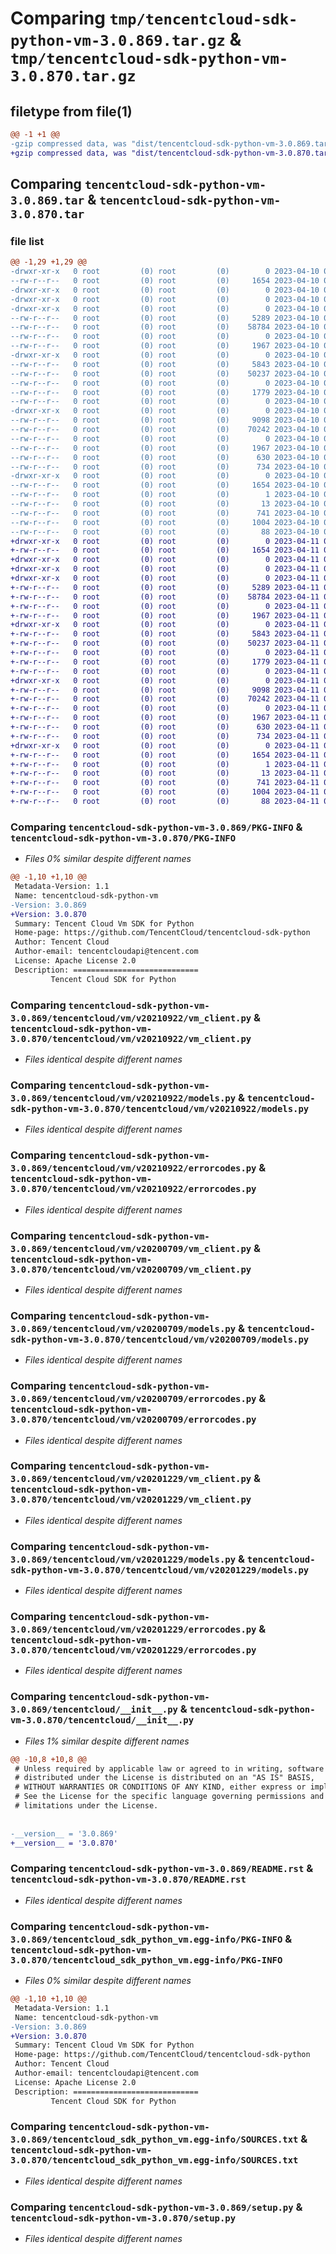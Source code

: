 # Comparing `tmp/tencentcloud-sdk-python-vm-3.0.869.tar.gz` & `tmp/tencentcloud-sdk-python-vm-3.0.870.tar.gz`

## filetype from file(1)

```diff
@@ -1 +1 @@
-gzip compressed data, was "dist/tencentcloud-sdk-python-vm-3.0.869.tar", last modified: Mon Apr 10 03:18:04 2023, max compression
+gzip compressed data, was "dist/tencentcloud-sdk-python-vm-3.0.870.tar", last modified: Tue Apr 11 04:03:28 2023, max compression
```

## Comparing `tencentcloud-sdk-python-vm-3.0.869.tar` & `tencentcloud-sdk-python-vm-3.0.870.tar`

### file list

```diff
@@ -1,29 +1,29 @@
-drwxr-xr-x   0 root         (0) root         (0)        0 2023-04-10 03:18:04.000000 tencentcloud-sdk-python-vm-3.0.869/
--rw-r--r--   0 root         (0) root         (0)     1654 2023-04-10 03:18:04.000000 tencentcloud-sdk-python-vm-3.0.869/PKG-INFO
-drwxr-xr-x   0 root         (0) root         (0)        0 2023-04-10 03:18:04.000000 tencentcloud-sdk-python-vm-3.0.869/tencentcloud/
-drwxr-xr-x   0 root         (0) root         (0)        0 2023-04-10 03:18:04.000000 tencentcloud-sdk-python-vm-3.0.869/tencentcloud/vm/
-drwxr-xr-x   0 root         (0) root         (0)        0 2023-04-10 03:18:04.000000 tencentcloud-sdk-python-vm-3.0.869/tencentcloud/vm/v20210922/
--rw-r--r--   0 root         (0) root         (0)     5289 2023-04-10 03:18:04.000000 tencentcloud-sdk-python-vm-3.0.869/tencentcloud/vm/v20210922/vm_client.py
--rw-r--r--   0 root         (0) root         (0)    58784 2023-04-10 03:18:04.000000 tencentcloud-sdk-python-vm-3.0.869/tencentcloud/vm/v20210922/models.py
--rw-r--r--   0 root         (0) root         (0)        0 2023-04-10 03:18:04.000000 tencentcloud-sdk-python-vm-3.0.869/tencentcloud/vm/v20210922/__init__.py
--rw-r--r--   0 root         (0) root         (0)     1967 2023-04-10 03:18:04.000000 tencentcloud-sdk-python-vm-3.0.869/tencentcloud/vm/v20210922/errorcodes.py
-drwxr-xr-x   0 root         (0) root         (0)        0 2023-04-10 03:18:04.000000 tencentcloud-sdk-python-vm-3.0.869/tencentcloud/vm/v20200709/
--rw-r--r--   0 root         (0) root         (0)     5843 2023-04-10 03:18:04.000000 tencentcloud-sdk-python-vm-3.0.869/tencentcloud/vm/v20200709/vm_client.py
--rw-r--r--   0 root         (0) root         (0)    50237 2023-04-10 03:18:04.000000 tencentcloud-sdk-python-vm-3.0.869/tencentcloud/vm/v20200709/models.py
--rw-r--r--   0 root         (0) root         (0)        0 2023-04-10 03:18:04.000000 tencentcloud-sdk-python-vm-3.0.869/tencentcloud/vm/v20200709/__init__.py
--rw-r--r--   0 root         (0) root         (0)     1779 2023-04-10 03:18:04.000000 tencentcloud-sdk-python-vm-3.0.869/tencentcloud/vm/v20200709/errorcodes.py
--rw-r--r--   0 root         (0) root         (0)        0 2023-04-10 03:18:04.000000 tencentcloud-sdk-python-vm-3.0.869/tencentcloud/vm/__init__.py
-drwxr-xr-x   0 root         (0) root         (0)        0 2023-04-10 03:18:04.000000 tencentcloud-sdk-python-vm-3.0.869/tencentcloud/vm/v20201229/
--rw-r--r--   0 root         (0) root         (0)     9098 2023-04-10 03:18:04.000000 tencentcloud-sdk-python-vm-3.0.869/tencentcloud/vm/v20201229/vm_client.py
--rw-r--r--   0 root         (0) root         (0)    70242 2023-04-10 03:18:04.000000 tencentcloud-sdk-python-vm-3.0.869/tencentcloud/vm/v20201229/models.py
--rw-r--r--   0 root         (0) root         (0)        0 2023-04-10 03:18:04.000000 tencentcloud-sdk-python-vm-3.0.869/tencentcloud/vm/v20201229/__init__.py
--rw-r--r--   0 root         (0) root         (0)     1967 2023-04-10 03:18:04.000000 tencentcloud-sdk-python-vm-3.0.869/tencentcloud/vm/v20201229/errorcodes.py
--rw-r--r--   0 root         (0) root         (0)      630 2023-04-10 03:18:04.000000 tencentcloud-sdk-python-vm-3.0.869/tencentcloud/__init__.py
--rw-r--r--   0 root         (0) root         (0)      734 2023-04-10 03:18:04.000000 tencentcloud-sdk-python-vm-3.0.869/README.rst
-drwxr-xr-x   0 root         (0) root         (0)        0 2023-04-10 03:18:04.000000 tencentcloud-sdk-python-vm-3.0.869/tencentcloud_sdk_python_vm.egg-info/
--rw-r--r--   0 root         (0) root         (0)     1654 2023-04-10 03:18:04.000000 tencentcloud-sdk-python-vm-3.0.869/tencentcloud_sdk_python_vm.egg-info/PKG-INFO
--rw-r--r--   0 root         (0) root         (0)        1 2023-04-10 03:18:04.000000 tencentcloud-sdk-python-vm-3.0.869/tencentcloud_sdk_python_vm.egg-info/dependency_links.txt
--rw-r--r--   0 root         (0) root         (0)       13 2023-04-10 03:18:04.000000 tencentcloud-sdk-python-vm-3.0.869/tencentcloud_sdk_python_vm.egg-info/top_level.txt
--rw-r--r--   0 root         (0) root         (0)      741 2023-04-10 03:18:04.000000 tencentcloud-sdk-python-vm-3.0.869/tencentcloud_sdk_python_vm.egg-info/SOURCES.txt
--rw-r--r--   0 root         (0) root         (0)     1004 2023-04-10 03:18:04.000000 tencentcloud-sdk-python-vm-3.0.869/setup.py
--rw-r--r--   0 root         (0) root         (0)       88 2023-04-10 03:18:04.000000 tencentcloud-sdk-python-vm-3.0.869/setup.cfg
+drwxr-xr-x   0 root         (0) root         (0)        0 2023-04-11 04:03:28.000000 tencentcloud-sdk-python-vm-3.0.870/
+-rw-r--r--   0 root         (0) root         (0)     1654 2023-04-11 04:03:28.000000 tencentcloud-sdk-python-vm-3.0.870/PKG-INFO
+drwxr-xr-x   0 root         (0) root         (0)        0 2023-04-11 04:03:28.000000 tencentcloud-sdk-python-vm-3.0.870/tencentcloud/
+drwxr-xr-x   0 root         (0) root         (0)        0 2023-04-11 04:03:28.000000 tencentcloud-sdk-python-vm-3.0.870/tencentcloud/vm/
+drwxr-xr-x   0 root         (0) root         (0)        0 2023-04-11 04:03:28.000000 tencentcloud-sdk-python-vm-3.0.870/tencentcloud/vm/v20210922/
+-rw-r--r--   0 root         (0) root         (0)     5289 2023-04-11 04:03:27.000000 tencentcloud-sdk-python-vm-3.0.870/tencentcloud/vm/v20210922/vm_client.py
+-rw-r--r--   0 root         (0) root         (0)    58784 2023-04-11 04:03:27.000000 tencentcloud-sdk-python-vm-3.0.870/tencentcloud/vm/v20210922/models.py
+-rw-r--r--   0 root         (0) root         (0)        0 2023-04-11 04:03:27.000000 tencentcloud-sdk-python-vm-3.0.870/tencentcloud/vm/v20210922/__init__.py
+-rw-r--r--   0 root         (0) root         (0)     1967 2023-04-11 04:03:27.000000 tencentcloud-sdk-python-vm-3.0.870/tencentcloud/vm/v20210922/errorcodes.py
+drwxr-xr-x   0 root         (0) root         (0)        0 2023-04-11 04:03:28.000000 tencentcloud-sdk-python-vm-3.0.870/tencentcloud/vm/v20200709/
+-rw-r--r--   0 root         (0) root         (0)     5843 2023-04-11 04:03:27.000000 tencentcloud-sdk-python-vm-3.0.870/tencentcloud/vm/v20200709/vm_client.py
+-rw-r--r--   0 root         (0) root         (0)    50237 2023-04-11 04:03:27.000000 tencentcloud-sdk-python-vm-3.0.870/tencentcloud/vm/v20200709/models.py
+-rw-r--r--   0 root         (0) root         (0)        0 2023-04-11 04:03:27.000000 tencentcloud-sdk-python-vm-3.0.870/tencentcloud/vm/v20200709/__init__.py
+-rw-r--r--   0 root         (0) root         (0)     1779 2023-04-11 04:03:27.000000 tencentcloud-sdk-python-vm-3.0.870/tencentcloud/vm/v20200709/errorcodes.py
+-rw-r--r--   0 root         (0) root         (0)        0 2023-04-11 04:03:27.000000 tencentcloud-sdk-python-vm-3.0.870/tencentcloud/vm/__init__.py
+drwxr-xr-x   0 root         (0) root         (0)        0 2023-04-11 04:03:28.000000 tencentcloud-sdk-python-vm-3.0.870/tencentcloud/vm/v20201229/
+-rw-r--r--   0 root         (0) root         (0)     9098 2023-04-11 04:03:27.000000 tencentcloud-sdk-python-vm-3.0.870/tencentcloud/vm/v20201229/vm_client.py
+-rw-r--r--   0 root         (0) root         (0)    70242 2023-04-11 04:03:27.000000 tencentcloud-sdk-python-vm-3.0.870/tencentcloud/vm/v20201229/models.py
+-rw-r--r--   0 root         (0) root         (0)        0 2023-04-11 04:03:27.000000 tencentcloud-sdk-python-vm-3.0.870/tencentcloud/vm/v20201229/__init__.py
+-rw-r--r--   0 root         (0) root         (0)     1967 2023-04-11 04:03:27.000000 tencentcloud-sdk-python-vm-3.0.870/tencentcloud/vm/v20201229/errorcodes.py
+-rw-r--r--   0 root         (0) root         (0)      630 2023-04-11 04:03:27.000000 tencentcloud-sdk-python-vm-3.0.870/tencentcloud/__init__.py
+-rw-r--r--   0 root         (0) root         (0)      734 2023-04-11 04:03:27.000000 tencentcloud-sdk-python-vm-3.0.870/README.rst
+drwxr-xr-x   0 root         (0) root         (0)        0 2023-04-11 04:03:28.000000 tencentcloud-sdk-python-vm-3.0.870/tencentcloud_sdk_python_vm.egg-info/
+-rw-r--r--   0 root         (0) root         (0)     1654 2023-04-11 04:03:28.000000 tencentcloud-sdk-python-vm-3.0.870/tencentcloud_sdk_python_vm.egg-info/PKG-INFO
+-rw-r--r--   0 root         (0) root         (0)        1 2023-04-11 04:03:28.000000 tencentcloud-sdk-python-vm-3.0.870/tencentcloud_sdk_python_vm.egg-info/dependency_links.txt
+-rw-r--r--   0 root         (0) root         (0)       13 2023-04-11 04:03:28.000000 tencentcloud-sdk-python-vm-3.0.870/tencentcloud_sdk_python_vm.egg-info/top_level.txt
+-rw-r--r--   0 root         (0) root         (0)      741 2023-04-11 04:03:28.000000 tencentcloud-sdk-python-vm-3.0.870/tencentcloud_sdk_python_vm.egg-info/SOURCES.txt
+-rw-r--r--   0 root         (0) root         (0)     1004 2023-04-11 04:03:27.000000 tencentcloud-sdk-python-vm-3.0.870/setup.py
+-rw-r--r--   0 root         (0) root         (0)       88 2023-04-11 04:03:28.000000 tencentcloud-sdk-python-vm-3.0.870/setup.cfg
```

### Comparing `tencentcloud-sdk-python-vm-3.0.869/PKG-INFO` & `tencentcloud-sdk-python-vm-3.0.870/PKG-INFO`

 * *Files 0% similar despite different names*

```diff
@@ -1,10 +1,10 @@
 Metadata-Version: 1.1
 Name: tencentcloud-sdk-python-vm
-Version: 3.0.869
+Version: 3.0.870
 Summary: Tencent Cloud Vm SDK for Python
 Home-page: https://github.com/TencentCloud/tencentcloud-sdk-python
 Author: Tencent Cloud
 Author-email: tencentcloudapi@tencent.com
 License: Apache License 2.0
 Description: ============================
         Tencent Cloud SDK for Python
```

### Comparing `tencentcloud-sdk-python-vm-3.0.869/tencentcloud/vm/v20210922/vm_client.py` & `tencentcloud-sdk-python-vm-3.0.870/tencentcloud/vm/v20210922/vm_client.py`

 * *Files identical despite different names*

### Comparing `tencentcloud-sdk-python-vm-3.0.869/tencentcloud/vm/v20210922/models.py` & `tencentcloud-sdk-python-vm-3.0.870/tencentcloud/vm/v20210922/models.py`

 * *Files identical despite different names*

### Comparing `tencentcloud-sdk-python-vm-3.0.869/tencentcloud/vm/v20210922/errorcodes.py` & `tencentcloud-sdk-python-vm-3.0.870/tencentcloud/vm/v20210922/errorcodes.py`

 * *Files identical despite different names*

### Comparing `tencentcloud-sdk-python-vm-3.0.869/tencentcloud/vm/v20200709/vm_client.py` & `tencentcloud-sdk-python-vm-3.0.870/tencentcloud/vm/v20200709/vm_client.py`

 * *Files identical despite different names*

### Comparing `tencentcloud-sdk-python-vm-3.0.869/tencentcloud/vm/v20200709/models.py` & `tencentcloud-sdk-python-vm-3.0.870/tencentcloud/vm/v20200709/models.py`

 * *Files identical despite different names*

### Comparing `tencentcloud-sdk-python-vm-3.0.869/tencentcloud/vm/v20200709/errorcodes.py` & `tencentcloud-sdk-python-vm-3.0.870/tencentcloud/vm/v20200709/errorcodes.py`

 * *Files identical despite different names*

### Comparing `tencentcloud-sdk-python-vm-3.0.869/tencentcloud/vm/v20201229/vm_client.py` & `tencentcloud-sdk-python-vm-3.0.870/tencentcloud/vm/v20201229/vm_client.py`

 * *Files identical despite different names*

### Comparing `tencentcloud-sdk-python-vm-3.0.869/tencentcloud/vm/v20201229/models.py` & `tencentcloud-sdk-python-vm-3.0.870/tencentcloud/vm/v20201229/models.py`

 * *Files identical despite different names*

### Comparing `tencentcloud-sdk-python-vm-3.0.869/tencentcloud/vm/v20201229/errorcodes.py` & `tencentcloud-sdk-python-vm-3.0.870/tencentcloud/vm/v20201229/errorcodes.py`

 * *Files identical despite different names*

### Comparing `tencentcloud-sdk-python-vm-3.0.869/tencentcloud/__init__.py` & `tencentcloud-sdk-python-vm-3.0.870/tencentcloud/__init__.py`

 * *Files 1% similar despite different names*

```diff
@@ -10,8 +10,8 @@
 # Unless required by applicable law or agreed to in writing, software
 # distributed under the License is distributed on an "AS IS" BASIS,
 # WITHOUT WARRANTIES OR CONDITIONS OF ANY KIND, either express or implied.
 # See the License for the specific language governing permissions and
 # limitations under the License.
 
 
-__version__ = '3.0.869'
+__version__ = '3.0.870'
```

### Comparing `tencentcloud-sdk-python-vm-3.0.869/README.rst` & `tencentcloud-sdk-python-vm-3.0.870/README.rst`

 * *Files identical despite different names*

### Comparing `tencentcloud-sdk-python-vm-3.0.869/tencentcloud_sdk_python_vm.egg-info/PKG-INFO` & `tencentcloud-sdk-python-vm-3.0.870/tencentcloud_sdk_python_vm.egg-info/PKG-INFO`

 * *Files 0% similar despite different names*

```diff
@@ -1,10 +1,10 @@
 Metadata-Version: 1.1
 Name: tencentcloud-sdk-python-vm
-Version: 3.0.869
+Version: 3.0.870
 Summary: Tencent Cloud Vm SDK for Python
 Home-page: https://github.com/TencentCloud/tencentcloud-sdk-python
 Author: Tencent Cloud
 Author-email: tencentcloudapi@tencent.com
 License: Apache License 2.0
 Description: ============================
         Tencent Cloud SDK for Python
```

### Comparing `tencentcloud-sdk-python-vm-3.0.869/tencentcloud_sdk_python_vm.egg-info/SOURCES.txt` & `tencentcloud-sdk-python-vm-3.0.870/tencentcloud_sdk_python_vm.egg-info/SOURCES.txt`

 * *Files identical despite different names*

### Comparing `tencentcloud-sdk-python-vm-3.0.869/setup.py` & `tencentcloud-sdk-python-vm-3.0.870/setup.py`

 * *Files identical despite different names*

